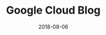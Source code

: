 ---
layout: site
title: "Google Cloud Blog"
date: 2018-08-06
categories: [google]
version: 5.2.2
major: 5
minor: 2
patch: 2
slug: google-cloud-blog
link: https://cloud.google.com/blog/
permalink: /sites/:slug
---